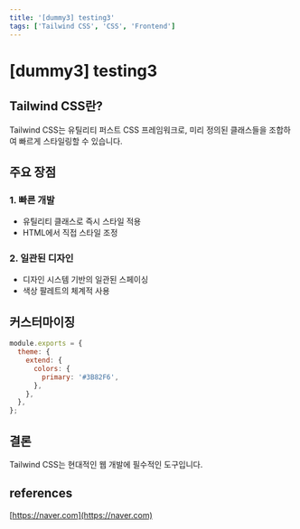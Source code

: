 ```yaml
---
title: '[dummy3] testing3'
tags: ['Tailwind CSS', 'CSS', 'Frontend']
---
```


# [dummy3] testing3

## Tailwind CSS란?

Tailwind CSS는 유틸리티 퍼스트 CSS 프레임워크로, 미리 정의된 클래스들을 조합하여 빠르게 스타일링할 수 있습니다.

## 주요 장점

### 1. 빠른 개발

- 유틸리티 클래스로 즉시 스타일 적용
- HTML에서 직접 스타일 조정

### 2. 일관된 디자인

- 디자인 시스템 기반의 일관된 스페이싱
- 색상 팔레트의 체계적 사용

## 커스터마이징

```javascript
module.exports = {
  theme: {
    extend: {
      colors: {
        primary: '#3B82F6',
      },
    },
  },
};
```

## 결론

Tailwind CSS는 현대적인 웹 개발에 필수적인 도구입니다.

## references

[https://naver.com](https://naver.com)
